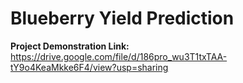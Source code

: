 # Blueberry Yield Prediction

**Project Demonstration Link:**
https://drive.google.com/file/d/186pro_wu3T1txTAA-tY9o4KeaMkke6F4/view?usp=sharing
